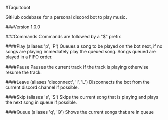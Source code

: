 #Taquitobot

GitHub codebase for a personal discord bot to play music. 

###Version 1.0.0

###Commands
Commands are followed by a "$" prefix

####Play (aliases 'p', 'P')
Queues a song to be played on the bot next, if no songs are playing immediately play the queued song. Songs queued are played in a FIFO order.

####Pause
Pauses the current track if the track is playing otherwise resume the track.

####Leave (aliases 'disconnect', 'l', 'L')
Disconnects the bot from the current discord channel if possible.

####Skip (aliases 's', 'S')
Skips the current song that is playing and plays the next song in queue if possible.

####Queue (aliases 'q', 'Q')
Shows the current songs that are in queue
